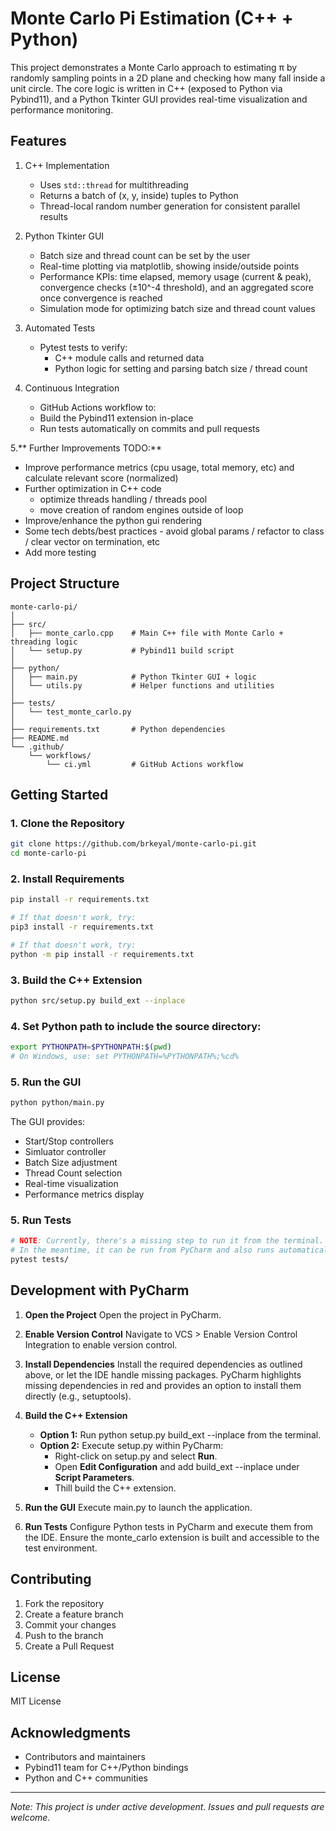 # Monte Carlo Pi Estimation (C++ + Python)

This project demonstrates a Monte Carlo approach to estimating π by randomly sampling points in a 2D plane and checking how many fall inside a unit circle. The core logic is written in C++ (exposed to Python via Pybind11), and a Python Tkinter GUI provides real-time visualization and performance monitoring.

## Features

1. C++ Implementation
   - Uses `std::thread` for multithreading
   - Returns a batch of (x, y, inside) tuples to Python
   - Thread-local random number generation for consistent parallel results

2. Python Tkinter GUI
   - Batch size and thread count can be set by the user
   - Real-time plotting via matplotlib, showing inside/outside points
   - Performance KPIs: time elapsed, memory usage (current & peak), convergence checks (±10^-4 threshold), and an aggregated score once convergence is reached
   - Simulation mode for optimizing batch size and thread count values

3. Automated Tests
   - Pytest tests to verify:
     - C++ module calls and returned data
     - Python logic for setting and parsing batch size / thread count

4. Continuous Integration
   - GitHub Actions workflow to:
   - Build the Pybind11 extension in-place
   - Run tests automatically on commits and pull requests

5.** Further Improvements TODO:**
   - Improve performance metrics (cpu usage, total memory, etc) and calculate relevant score (normalized)
   - Further optimization in C++ code
      - optimize threads handling / threads pool
      - move creation of random engines outside of loop
   - Improve/enhance the python gui rendering
   - Some tech debts/best practices - avoid global params / refactor to class / clear vector on termination, etc
   - Add more testing

  

## Project Structure
```
monte-carlo-pi/
│
├── src/
│   ├── monte_carlo.cpp    # Main C++ file with Monte Carlo + threading logic
│   └── setup.py           # Pybind11 build script
│
├── python/
│   ├── main.py            # Python Tkinter GUI + logic
│   └── utils.py           # Helper functions and utilities
│
├── tests/
│   └── test_monte_carlo.py
│
├── requirements.txt       # Python dependencies
├── README.md
└── .github/
    └── workflows/
        └── ci.yml         # GitHub Actions workflow
```

## Getting Started

### 1. Clone the Repository
```bash
git clone https://github.com/brkeyal/monte-carlo-pi.git
cd monte-carlo-pi
```
### 2. Install Requirements
```bash
pip install -r requirements.txt

# If that doesn't work, try:
pip3 install -r requirements.txt

# If that doesn't work, try:
python -m pip install -r requirements.txt
```

### 3. Build the C++ Extension
```bash
python src/setup.py build_ext --inplace
```

### 4. Set Python path to include the source directory:
```bash
export PYTHONPATH=$PYTHONPATH:$(pwd)
# On Windows, use: set PYTHONPATH=%PYTHONPATH%;%cd%
```

### 5. Run the GUI
```bash
python python/main.py
```

The GUI provides:
- Start/Stop controllers
- Simluator controller
- Batch Size adjustment
- Thread Count selection
- Real-time visualization
- Performance metrics display

### 5. Run Tests
```bash
# NOTE: Currently, there's a missing step to run it from the terminal. Pytest requires additional dependencies and linkage to the monte_carlo C++ build. This needs to be fixed.
# In the meantime, it can be run from PyCharm and also runs automatically as part of every commit/PR in GitHub.
pytest tests/
```

## Development with PyCharm

1. **Open the Project**
Open the project in PyCharm.

2. **Enable Version Control**
Navigate to VCS > Enable Version Control Integration to enable version control.

3. **Install Dependencies**
Install the required dependencies as outlined above, or let the IDE handle missing packages. PyCharm highlights missing dependencies in red and provides an option to install them directly (e.g., setuptools).

4. **Build the C++ Extension**
   - **Option 1:** Run python setup.py build_ext --inplace from the terminal.
   - **Option 2:** Execute setup.py within PyCharm:
      - Right-click on setup.py and select **Run**.
      - Open **Edit Configuration** and add build_ext --inplace under **Script Parameters**.
      - Thill build the C++ extension.

5. **Run the GUI**
Execute main.py to launch the application.

6. **Run Tests**
Configure Python tests in PyCharm and execute them from the IDE. Ensure the monte_carlo extension is built and accessible to the test environment.

## Contributing

1. Fork the repository
2. Create a feature branch
3. Commit your changes
4. Push to the branch
5. Create a Pull Request

## License

MIT License

## Acknowledgments

- Contributors and maintainers
- Pybind11 team for C++/Python bindings
- Python and C++ communities

---
*Note: This project is under active development. Issues and pull requests are welcome.*
